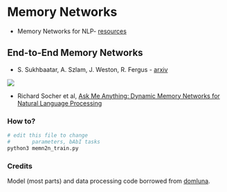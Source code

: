 # Memory Networks


- Memory Networks for NLP- [resources](http://www.thespermwhale.com/jaseweston/icml2016/)



## End-to-End Memory Networks


- S. Sukhbaatar, A. Szlam, J. Weston, R. Fergus - [arxiv](http://arxiv.org/abs/1503.08895)

![](https://camo.githubusercontent.com/40203757ab18aa02946e8befe55622347ea9fc90/68747470733a2f2f7777772e64726f70626f782e636f6d2f732f33726477667874383076343575716d2f53637265656e73686f74253230323031352d31312d313925323030302e35372e32372e706e673f646c3d31)

- Richard Socher et al, [Ask Me Anything: Dynamic Memory Networks for Natural Language Processing](https://arxiv.org/abs/1506.07285)

### How to?

```bash
# edit this file to change
#		parameters, bAbI tasks
python3 memn2n_train.py

```

### Credits

Model (most parts) and data processing code borrowed from [domluna](https://github.com/domluna/memn2n).

